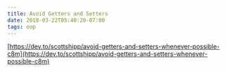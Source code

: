 ```yaml
---
title: Avoid Getters and Setters
date: 2018-03-22T05:40:20-07:00
tags: oop
---
```

[https://dev.to/scottshipp/avoid-getters-and-setters-whenever-possible-c8m](https://dev.to/scottshipp/avoid-getters-and-setters-whenever-possible-c8m)
